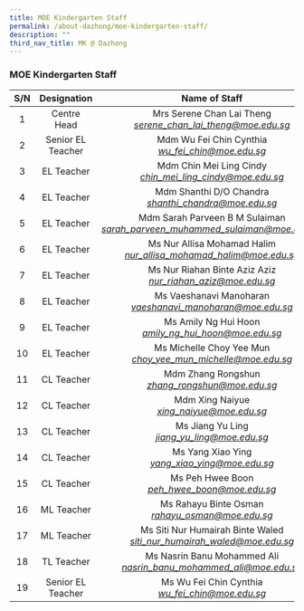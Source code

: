 ```yaml
---
title: MOE Kindergarten Staff
permalink: /about-dazhong/moe-kindergarten-staff/
description: ""
third_nav_title: MK @ Dazhong
---
```

### MOE Kindergarten Staff

| S/N 	| Designation 	| Name of Staff 	|
|:---:	|:---:	|:---:	|
|  1 	| Centre Head  	| Mrs Serene Chan Lai Theng<br>_[serene_chan_lai_theng@moe.edu.sg](mailto:serene_chan_lai_theng@moe.edu.sg)_  	|
| 2 	| Senior EL Teacher 	| Mdm Wu Fei Chin Cynthia<br>_[wu_fei_chin@moe.edu.sg](mailto:wu_fei_chin@moe.edu.sg)_ 	|
| 3 	| EL Teacher 	| Mdm Chin Mei Ling Cindy<br>_[chin_mei_ling_cindy@moe.edu.sg](mailto:chin_mei_ling_cindy@moe.edu.sg)_ 	|
| 4 	| EL Teacher 	| Mdm Shanthi D/O Chandra<br>_[shanthi_chandra@moe.edu.sg](mailto:shanthi_chandra@moe.edu.sg)_ 	|
| 5 	| EL Teacher 	| Mdm Sarah Parveen B M Sulaiman<br>_[sarah_parveen_muhammed_sulaiman@moe.edu.sg](mailto:sarah_parveen_muhammed_sulaiman@moe.edu.sg)_ 	|
| 6 	| EL Teacher 	| Ms Nur Allisa Mohamad Halim<br>_[nur_allisa_mohamad_halim@moe.edu.sg](mailto:nur_allisa_mohamad_halim@moe.edu.sg)_ 	|
| 7 	| EL Teacher 	| Ms Nur Riahan Binte Aziz Aziz<br>_[nur_riahan_aziz@moe.edu.sg](mailto:nur_riahan_aziz@moe.edu.sg)_ 	|
| 8 	| EL Teacher 	| Ms Vaeshanavi Manoharan<br>_[vaeshanavi_manoharan@moe.edu.sg](mailto:vaeshanavi_manoharan@moe.edu.sg)_ 	|
| 9 	| EL Teacher 	| Ms Amily Ng Hui Hoon<br>_[amily_ng_hui_hoon@moe.edu.sg](mailto:amily_ng_hui_hoon@moe.edu.sg)_ 	|
| 10 	| EL Teacher 	| Ms Michelle Choy Yee Mun<br>_[choy_yee_mun_michelle@moe.edu.sg](mailto:choy_yee_mun_michelle@moe.edu.sg)_ 	|
| 11 	| CL Teacher 	| Mdm Zhang Rongshun<br>_[zhang_rongshun@moe.edu.sg](mailto:zhang_rongshun@moe.edu.sg)_ 	|
| 12 	| CL Teacher 	| Mdm Xing Naiyue<br>_[xing_naiyue@moe.edu.sg](mailto:xing_naiyue@moe.edu.sg)_ 	|
| 13 	| CL Teacher 	| Ms Jiang Yu Ling<br>_[jiang_yu_ling@moe.edu.sg](mailto:jiang_yu_ling@moe.edu.sg)_ 	|
| 14 	| CL Teacher 	| Ms Yang Xiao Ying<br>_[yang_xiao_ying@moe.edu.sg](mailto:yang_xiao_ying@moe.edu.sg)_ 	|
| 15  	| CL Teacher  	| Ms Peh Hwee Boon<br>_[peh_hwee_boon@moe.edu.sg](mailto:peh_hwee_boon@moe.edu.sg)_ 	|
| 16 	| ML Teacher 	| Ms Rahayu Binte Osman<br>_[rahayu_osman@moe.edu.sg](mailto:rahayu_osman@moe.edu.sg)_  	|
| 17 	| ML Teacher 	| Ms Siti Nur Humairah Binte Waled<br>_[siti_nur_humairah_waled@moe.edu.sg](mailto:siti_nur_humairah_waled@moe.edu.sg)_ 	|
| 18 	| TL Teacher 	| Ms Nasrin Banu Mohammed Ali<br>_[nasrin_banu_mohammed_ali@moe.edu.sg](mailto:nasrin_banu_mohammed_ali@moe.edu.sg)_ 	|
| 19  	| Senior EL Teacher 	| Ms Wu Fei Chin Cynthia<br>_[wu_fei_chin@moe.edu.sg](mailto:wu_fei_chin@moe.edu.sg)_ 	|